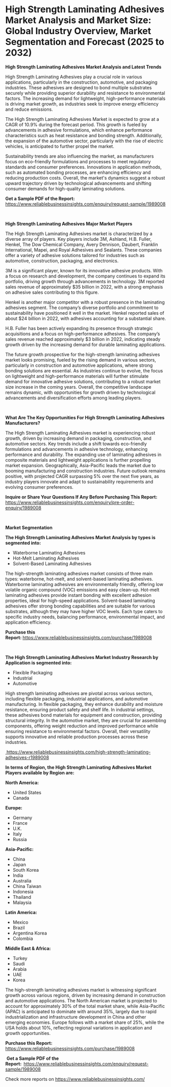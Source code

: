 <p><h1>High Strength Laminating Adhesives Market Analysis and Market Size: Global Industry Overview, Market Segmentation and Forecast (2025 to 2032)</h1></p><p><strong>High Strength Laminating Adhesives Market Analysis and Latest Trends</strong></p>
<p><p>High Strength Laminating Adhesives play a crucial role in various applications, particularly in the construction, automotive, and packaging industries. These adhesives are designed to bond multiple substrates securely while providing superior durability and resistance to environmental factors. The increasing demand for lightweight, high-performance materials is driving market growth, as industries seek to improve energy efficiency and reduce emissions.</p><p>The High Strength Laminating Adhesives Market is expected to grow at a CAGR of 10.9% during the forecast period. This growth is fueled by advancements in adhesive formulations, which enhance performance characteristics such as heat resistance and bonding strength. Additionally, the expansion of the automotive sector, particularly with the rise of electric vehicles, is anticipated to further propel the market. </p><p>Sustainability trends are also influencing the market, as manufacturers focus on eco-friendly formulations and processes to meet regulatory standards and consumer preferences. Innovations in application methods, such as automated bonding processes, are enhancing efficiency and reducing production costs. Overall, the market's dynamics suggest a robust upward trajectory driven by technological advancements and shifting consumer demands for high-quality laminating solutions.</p></p>
<p><strong>Get a Sample PDF of the Report:&nbsp;</strong> <a href="https://www.reliablebusinessinsights.com/enquiry/request-sample/1989008?utm_campaign=3035&utm_medium=2&utm_source=Github&utm_content=ia&utm_term=03042025&utm_id=high-strength-laminating-adhesives">https://www.reliablebusinessinsights.com/enquiry/request-sample/1989008</a></p>
<p>&nbsp;</p>
<p><strong>High Strength Laminating Adhesives Major Market Players</strong></p>
<p><p>The High Strength Laminating Adhesives market is characterized by a diverse array of players. Key players include 3M, Ashland, H.B. Fuller, Henkel, The Dow Chemical Company, Avery Dennison, Daubert, Franklin International, Mapei, and Royal Adhesives and Sealants. These companies offer a variety of adhesive solutions tailored for industries such as automotive, construction, packaging, and electronics.</p><p>3M is a significant player, known for its innovative adhesive products. With a focus on research and development, the company continues to expand its portfolio, driving growth through advancements in technology. 3M reported sales revenue of approximately $35 billion in 2022, with a strong emphasis on adhesive sales contributing to this figure.</p><p>Henkel is another major competitor with a robust presence in the laminating adhesives segment. The company’s diverse portfolio and commitment to sustainability have positioned it well in the market. Henkel reported sales of about $24 billion in 2022, with adhesives accounting for a substantial share.</p><p>H.B. Fuller has been actively expanding its presence through strategic acquisitions and a focus on high-performance adhesives. The company’s sales revenue reached approximately $3 billion in 2022, indicating steady growth driven by the increasing demand for durable laminating applications.</p><p>The future growth prospective for the high-strength laminating adhesives market looks promising, fueled by the rising demand in various sectors, particularly in construction and automotive applications, where strong bonding solutions are essential. As industries continue to evolve, the focus on lightweight and high-performance materials will further stimulate demand for innovative adhesive solutions, contributing to a robust market size increase in the coming years. Overall, the competitive landscape remains dynamic, with opportunities for growth driven by technological advancements and diversification efforts among leading players.</p></p>
<p>&nbsp;</p>
<p><strong>What Are The Key Opportunities For High Strength Laminating Adhesives Manufacturers?</strong></p>
<p><p>The High Strength Laminating Adhesives market is experiencing robust growth, driven by increasing demand in packaging, construction, and automotive sectors. Key trends include a shift towards eco-friendly formulations and advancements in adhesive technology, enhancing performance and durability. The expanding use of laminating adhesives in composite materials and lightweight applications is further propelling market expansion. Geographically, Asia-Pacific leads the market due to booming manufacturing and construction industries. Future outlook remains positive, with projected CAGR surpassing 5% over the next five years, as industry players innovate and adapt to sustainability requirements and evolving consumer preferences.</p></p>
<p><strong>Inquire or Share Your Questions If Any Before Purchasing This Report:</strong> <a href="https://www.reliablebusinessinsights.com/enquiry/pre-order-enquiry/1989008?utm_campaign=3035&utm_medium=2&utm_source=Github&utm_content=ia&utm_term=03042025&utm_id=high-strength-laminating-adhesives">https://www.reliablebusinessinsights.com/enquiry/pre-order-enquiry/1989008</a></p>
<p>&nbsp;</p>
<p><strong>Market Segmentation</strong></p>
<p><strong>The High Strength Laminating Adhesives Market Analysis by types is segmented into:</strong></p>
<p><ul><li>Waterborne Laminating Adhesives</li><li>Hot-Melt Laminating Adhesives</li><li>Solvent-Based Laminating Adhesives</li></ul></p>
<p><p>The high-strength laminating adhesives market consists of three main types: waterborne, hot-melt, and solvent-based laminating adhesives. Waterborne laminating adhesives are environmentally friendly, offering low volatile organic compound (VOC) emissions and easy clean-up. Hot-melt laminating adhesives provide instant bonding with excellent adhesion properties, ideal for high-speed applications. Solvent-based laminating adhesives offer strong bonding capabilities and are suitable for various substrates, although they may have higher VOC levels. Each type caters to specific industry needs, balancing performance, environmental impact, and application efficiency.</p></p>
<p><strong>Purchase this Report:&nbsp;</strong><a href="https://www.reliablebusinessinsights.com/purchase/1989008?utm_campaign=3035&utm_medium=2&utm_source=Github&utm_content=ia&utm_term=03042025&utm_id=high-strength-laminating-adhesives">https://www.reliablebusinessinsights.com/purchase/1989008</a></p>
<p>&nbsp;</p>
<p><strong>The High Strength Laminating Adhesives Market Industry Research by Application is segmented into:</strong></p>
<p><ul><li>Flexible Packaging</li><li>Industrial</li><li>Automotive</li></ul></p>
<p><p>High strength laminating adhesives are pivotal across various sectors, including flexible packaging, industrial applications, and automotive manufacturing. In flexible packaging, they enhance durability and moisture resistance, ensuring product safety and shelf life. In industrial settings, these adhesives bond materials for equipment and construction, providing structural integrity. In the automotive market, they are crucial for assembling components, offering weight reduction and improved performance while ensuring resistance to environmental factors. Overall, their versatility supports innovative and reliable production processes across these industries.</p></p>
<p><a href="https://www.reliablebusinessinsights.com/high-strength-laminating-adhesives-r1989008?utm_campaign=3035&utm_medium=2&utm_source=Github&utm_content=ia&utm_term=03042025&utm_id=high-strength-laminating-adhesives">&nbsp;https://www.reliablebusinessinsights.com/high-strength-laminating-adhesives-r1989008</a></p>
<p><strong>In terms of Region, the High Strength Laminating Adhesives Market Players available by Region are:</strong></p>
<p>
    <p> <strong> North America: </strong>
        <ul>
            <li>United States</li>
            <li>Canada</li>
        </ul>
        </p> 
    <p> <strong> Europe: </strong>
        <ul>
            <li>Germany</li>
            <li>France</li>
            <li>U.K.</li>
            <li>Italy</li>
            <li>Russia</li>
        </ul>
        </p> 
    <p> <strong> Asia-Pacific: </strong>
        <ul>
            <li>China</li>
            <li>Japan</li>
            <li>South Korea</li>
            <li>India</li>
            <li>Australia</li>
            <li>China Taiwan</li>
            <li>Indonesia</li>
            <li>Thailand</li>
            <li>Malaysia</li>
        </ul>
        </p> 
    <p> <strong> Latin America: </strong>
        <ul>
            <li>Mexico</li>
            <li>Brazil</li>
            <li>Argentina Korea</li>
            <li>Colombia</li>
        </ul>
        </p> 
    <p> <strong> Middle East & Africa: </strong>
        <ul>
            <li>Turkey</li>
            <li>Saudi</li>
            <li>Arabia</li>
            <li>UAE</li>
            <li>Korea</li>
        </ul>
    </p>
    </p>
<p><p>The high-strength laminating adhesives market is witnessing significant growth across various regions, driven by increasing demand in construction and automotive applications. The North American market is projected to account for approximately 30% of the total market share, while Asia-Pacific (APAC) is anticipated to dominate with around 35%, largely due to rapid industrialization and infrastructure development in China and other emerging economies. Europe follows with a market share of 25%, while the USA holds about 10%, reflecting regional variations in application and growth opportunities.</p></p>
<p><strong>Purchase this Report: </strong><a href="https://www.reliablebusinessinsights.com/purchase/1989008?utm_campaign=3035&utm_medium=2&utm_source=Github&utm_content=ia&utm_term=03042025&utm_id=high-strength-laminating-adhesives">https://www.reliablebusinessinsights.com/purchase/1989008</a></p>
<p>&nbsp;<strong>Get a Sample PDF of the Report:&nbsp;&nbsp;</strong><a href="https://www.reliablebusinessinsights.com/enquiry/request-sample/1989008?utm_campaign=3035&utm_medium=2&utm_source=Github&utm_content=ia&utm_term=03042025&utm_id=high-strength-laminating-adhesives">https://www.reliablebusinessinsights.com/enquiry/request-sample/1989008</a></p>
<p><strong></strong></p>
<p>Check more reports on <a href="https://www.reliablebusinessinsights.com/?utm_campaign=3035&utm_medium=2&utm_source=Github&utm_content=ia&utm_term=03042025&utm_id=high-strength-laminating-adhesives">https://www.reliablebusinessinsights.com/</a></p>